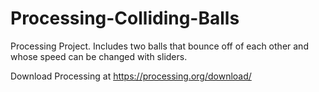 # Processing-Colliding-Balls
Processing Project. Includes two balls that bounce off of each other and whose speed can be changed with sliders.

Download Processing at https://processing.org/download/

